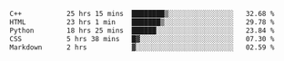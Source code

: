 <!--START_SECTION:waka-->

```txt
C++           25 hrs 15 mins  ████████▒░░░░░░░░░░░░░░░░   32.68 %
HTML          23 hrs 1 min    ███████▒░░░░░░░░░░░░░░░░░   29.78 %
Python        18 hrs 25 mins  ██████░░░░░░░░░░░░░░░░░░░   23.84 %
CSS           5 hrs 38 mins   █▓░░░░░░░░░░░░░░░░░░░░░░░   07.30 %
Markdown      2 hrs           ▓░░░░░░░░░░░░░░░░░░░░░░░░   02.59 %
```

<!--END_SECTION:waka-->
